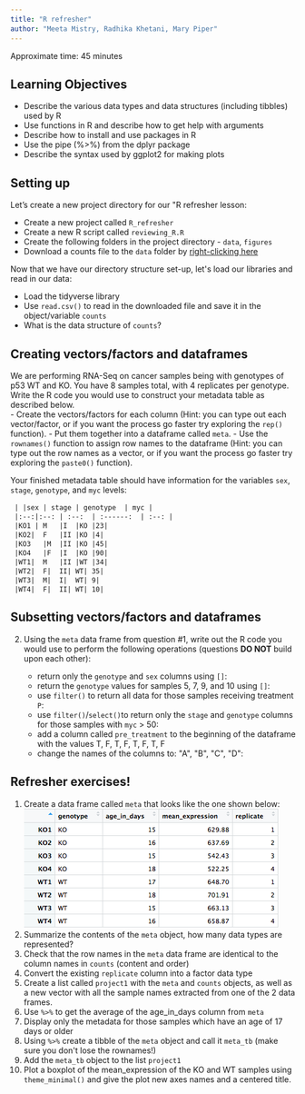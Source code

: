 ```yaml
---
title: "R refresher"
author: "Meeta Mistry, Radhika Khetani, Mary Piper"
---
```


Approximate time: 45 minutes

## Learning Objectives

* Describe the various data types and data structures (including tibbles) used by R
* Use functions in R and describe how to get help with arguments
* Describe how to install and use packages in R
* Use the pipe (%>%) from the dplyr package
* Describe the syntax used by ggplot2 for making plots

## Setting up

Let’s create a new project directory for our "R refresher lesson:
  
  - Create a new project called `R_refresher`
  - Create a new R script called `reviewing_R.R`
  - Create the following folders in the project directory - `data`, `figures`
  - Download a counts file to the `data` folder by [right-clicking here](https://github.com/hbctraining/DGE_workshop_salmon/blob/master/data/raw_counts_mouseKO.csv?raw=true)

Now that we have our directory structure set-up, let's load our libraries and read in our data:

  - Load the tidyverse library
  - Use `read.csv()` to read in the downloaded file and save it in the object/variable `counts`
  - What is the data structure of `counts`?

## Creating vectors/factors and dataframes

We are performing RNA-Seq on cancer samples being with genotypes of p53 WT and KO. You have 8 samples total, with 4 replicates per genotype. Write the R code you would use to construct your metadata table as described below.  
     - Create the vectors/factors for each column (Hint: you can type out each vector/factor, or if you want the process go faster try exploring the `rep()` function).
     - Put them together into a dataframe called `meta`.
     - Use the `rownames()` function to assign row names to the dataframe (Hint: you can type out the row names as a vector, or if you want the process go faster try exploring the `paste0()` function).
     
Your finished metadata table should have information for the variables `sex`, `stage`, `genotype`, and `myc` levels: 

     | |sex	| stage	| genotype	| myc |
     |:--:|:--: | :--:	| :------:	| :--: |
     |KO1 |	M	|I	|KO	|23|
     |KO2|	F	|II	|KO	|4|
     |KO3	|M	|II	|KO	|45|
     |KO4	|F	|I	|KO	|90|
     |WT1|	M	|II	|WT	|34|
     |WT2|	F|	II|	WT|	35|
     |WT3|	M|	I|	WT|	9|
     |WT4|	F|	II|	WT|	10|

## Subsetting vectors/factors and dataframes

2. Using the `meta` data frame from question #1, write out the R code you would use to perform the following operations (questions **DO NOT** build upon each other):

     - return only the `genotype` and `sex` columns using `[]`:
     - return the `genotype` values for samples 5, 7, 9, and 10 using `[]`:
     - use `filter()` to return all data for those samples receiving treatment `P`:
     - use `filter()`/`select()`to return only the `stage` and `genotype` columns for those samples with `myc` > 50:
     - add a column called `pre_treatment` to the beginning of the dataframe with the values T, F, T, F, T, F, T, F 
     - change the names of the columns to: "A", "B", "C", "D":

     
## Refresher exercises!



1. Create a data frame called `meta` that looks like the one shown below:  <img src="../img/refresher_meta1.png">
1. Summarize the contents of the `meta` object, how many data types are represented?
1. Check that the row names in the `meta` data frame are identical to the column names in `counts` (content and order)
1. Convert the existing `replicate` column into a factor data type
1. Create a list called `project1` with the `meta` and `counts` objects, as well as a new vector with all the sample names extracted from one of the 2 data frames.
1. Use `%>%` to get the average of the age_in_days column from `meta`
1. Display only the metadata for those samples which have an age of 17 days or older
1. Using `%>%` create a tibble of the `meta` object and call it `meta_tb` (make sure you don't lose the rownames!)
1. Add the `meta_tb` object to the list `project1`
1. Plot a boxplot of the mean_expression of the KO and WT samples using `theme_minimal()` and give the plot new axes names and a centered title.


